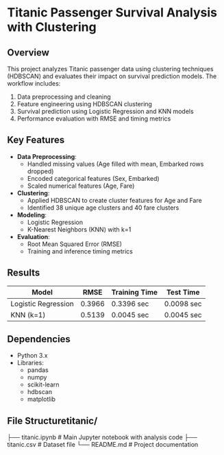 # Titanic Passenger Survival Analysis with Clustering

## Overview
This project analyzes Titanic passenger data using clustering techniques (HDBSCAN) and evaluates their impact on survival prediction models. The workflow includes:
1. Data preprocessing and cleaning
2. Feature engineering using HDBSCAN clustering
3. Survival prediction using Logistic Regression and KNN models
4. Performance evaluation with RMSE and timing metrics

## Key Features
- **Data Preprocessing**:
  - Handled missing values (Age filled with mean, Embarked rows dropped)
  - Encoded categorical features (Sex, Embarked)
  - Scaled numerical features (Age, Fare)
- **Clustering**:
  - Applied HDBSCAN to create cluster features for Age and Fare
  - Identified 38 unique age clusters and 40 fare clusters
- **Modeling**:
  - Logistic Regression
  - K-Nearest Neighbors (KNN) with k=1
- **Evaluation**:
  - Root Mean Squared Error (RMSE)
  - Training and inference timing metrics

## Results
| Model               | RMSE     | Training Time | Test Time |
|---------------------|----------|---------------|-----------|
| Logistic Regression | 0.3966   | 0.3396 sec    | 0.0098 sec|
| KNN (k=1)           | 0.5139   | 0.0045 sec    | 0.0045 sec|

## Dependencies
- Python 3.x
- Libraries:
  - pandas
  - numpy
  - scikit-learn
  - hdbscan
  - matplotlib

## File Structuretitanic/
├── titanic.ipynb # Main Jupyter notebook with analysis code
├── titanic.csv # Dataset file
└── README.md # Project documentation
